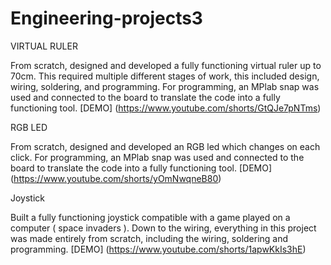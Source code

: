 # Engineering-projects3
VIRTUAL RULER

From scratch, designed and developed a fully functioning virtual ruler up to 70cm.
This required multiple different stages of work, this included design, wiring, soldering, and programming.
For programming, an MPlab snap was used and connected to the board to translate the code into a fully functioning tool.
[DEMO] (https://www.youtube.com/shorts/GtQJe7pNTms)

RGB LED

From scratch, designed and developed an RGB led which changes on each click.
For programming, an MPlab snap was used and connected to the board to translate the code into a fully functioning tool.
[DEMO] (https://www.youtube.com/shorts/yOmNwqneB80)

Joystick

Built a fully functioning joystick compatible with a game played on a computer ( space invaders ).
Down to the wiring, everything in this project was made entirely from scratch, including the wiring, soldering and programming.
[DEMO] (https://www.youtube.com/shorts/1apwKkIs3hE)

